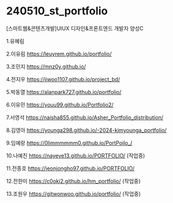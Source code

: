# 240510_st_portfolio
[스마트웹&콘텐츠개발]UIUX 디자인&프론트엔드 개발자 양성C

1.유혜림 

2.이유림 https://leuyrem.github.io/portfolio/

3.조민지 https://mnz0y.github.io/

4.전지우 https://jiwoo1107.github.io/project_bd/

5.박동열 https://alanpark727.github.io/portfolio/

6.이유민 https://youu99.github.io/Portfolio2/ 

7.서영석 https://naisha855.github.io/Asher_Portfolio_distribution/

8.김영아 https://younga298.github.io/-2024-kimyounga_portfolio/

9.임예랑 https://0limmmmmm0.github.io/PortPoilo_/

10.나예진 https://nayeye13.github.io/PORTFOLIO/ (작업중)

11.전종호 https://jeonjongho97.github.io/PORTFOLIO/

12.전한미 https://c0oki2.github.io/hm_portfolio/ (작업중)

13.조원우 https://gitwonwoo.github.io/portfolio/ (작업중)
